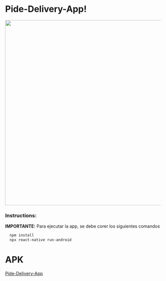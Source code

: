 # Pide-Delivery-App!

<div>
    <img  height = "600" src='https://user-images.githubusercontent.com/71783387/135901086-b00db2ec-8bae-4674-af55-a6ba811e519f.png'>
    </img>
</div>
            
### Instructions: 
**IMPORTANTE:** Para ejecutar la app, se debe corer los siguientes comandos

```bash
  npm install
  npx react-native run-android
```

# APK 
<a href="https://drive.google.com/file/d/1AFqN3vsWmR9dPiQbmmntFU1iA2hbKBKS/view?usp=sharing" target="_blank">Pide-Delivery-App</a>
